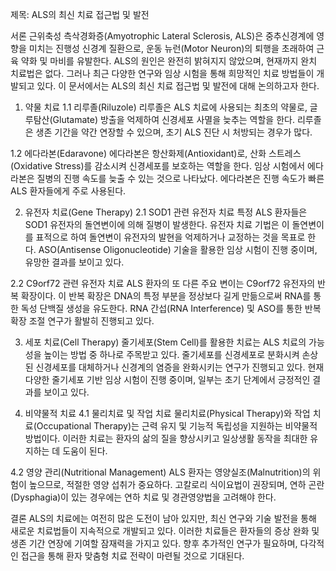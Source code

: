 제목: ALS의 최신 치료 접근법 및 발전

서론
근위축성 측삭경화증(Amyotrophic Lateral Sclerosis, ALS)은 중추신경계에 영향을 미치는 진행성 신경계 질환으로, 운동 뉴런(Motor Neuron)의 퇴행을 초래하여 근육 약화 및 마비를 유발한다. ALS의 원인은 완전히 밝혀지지 않았으며, 현재까지 완치 치료법은 없다. 그러나 최근 다양한 연구와 임상 시험을 통해 희망적인 치료 방법들이 개발되고 있다. 이 문서에서는 ALS의 최신 치료 접근법 및 발전에 대해 논의하고자 한다.

1. 약물 치료
1.1 리루졸(Riluzole)
리루졸은 ALS 치료에 사용되는 최초의 약물로, 글루탐산(Glutamate) 방출을 억제하여 신경세포 사멸을 늦추는 역할을 한다. 리루졸은 생존 기간을 약간 연장할 수 있으며, 초기 ALS 진단 시 처방되는 경우가 많다.

1.2 에다라본(Edaravone)
에다라본은 항산화제(Antioxidant)로, 산화 스트레스(Oxidative Stress)를 감소시켜 신경세포를 보호하는 역할을 한다. 임상 시험에서 에다라본은 질병의 진행 속도를 늦출 수 있는 것으로 나타났다. 에다라본은 진행 속도가 빠른 ALS 환자들에게 주로 사용된다.

2. 유전자 치료(Gene Therapy)
2.1 SOD1 관련 유전자 치료
특정 ALS 환자들은 SOD1 유전자의 돌연변이에 의해 질병이 발생한다. 유전자 치료 기법은 이 돌연변이를 표적으로 하여 돌연변이 유전자의 발현을 억제하거나 교정하는 것을 목표로 한다. ASO(Antisense Oligonucleotide) 기술을 활용한 임상 시험이 진행 중이며, 유망한 결과를 보이고 있다.

2.2 C9orf72 관련 유전자 치료
ALS 환자의 또 다른 주요 변이는 C9orf72 유전자의 반복 확장이다. 이 반복 확장은 DNA의 특정 부분을 정상보다 길게 만듦으로써 RNA를 통한 독성 단백질 생성을 유도한다. RNA 간섭(RNA Interference) 및 ASO를 통한 반복 확장 조절 연구가 활발히 진행되고 있다.

3. 세포 치료(Cell Therapy)
줄기세포(Stem Cell)를 활용한 치료는 ALS 치료의 가능성을 높이는 방법 중 하나로 주목받고 있다. 줄기세포를 신경세포로 분화시켜 손상된 신경세포를 대체하거나 신경계의 염증을 완화시키는 연구가 진행되고 있다. 현재 다양한 줄기세포 기반 임상 시험이 진행 중이며, 일부는 초기 단계에서 긍정적인 결과를 보이고 있다.

4. 비약물적 치료
4.1 물리치료 및 작업 치료
물리치료(Physical Therapy)와 작업 치료(Occupational Therapy)는 근력 유지 및 기능적 독립성을 지원하는 비약물적 방법이다. 이러한 치료는 환자의 삶의 질을 향상시키고 일상생활 동작을 최대한 유지하는 데 도움이 된다.

4.2 영양 관리(Nutritional Management)
ALS 환자는 영양실조(Malnutrition)의 위험이 높으므로, 적절한 영양 섭취가 중요하다. 고칼로리 식이요법이 권장되며, 연하 곤란(Dysphagia)이 있는 경우에는 연하 치료 및 경관영양법을 고려해야 한다.

결론
ALS의 치료에는 여전히 많은 도전이 남아 있지만, 최신 연구와 기술 발전을 통해 새로운 치료법들이 지속적으로 개발되고 있다. 이러한 치료들은 환자들의 증상 완화 및 생존 기간 연장에 기여할 잠재력을 가지고 있다. 향후 추가적인 연구가 필요하며, 다각적인 접근을 통해 환자 맞춤형 치료 전략이 마련될 것으로 기대된다.